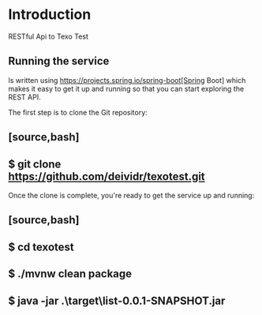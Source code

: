# Introduction

RESTful Api to Texo Test

## Running the service

Is written using https://projects.spring.io/spring-boot[Spring Boot] which
makes it easy to get it up and running so that you can start exploring the REST API.

The first step is to clone the Git repository:

## [source,bash]

## $ git clone https://github.com/deividr/texotest.git

Once the clone is complete, you're ready to get the service up and running:

## [source,bash]

## $ cd texotest

## $ ./mvnw clean package

## $ java -jar .\target\list-0.0.1-SNAPSHOT.jar
